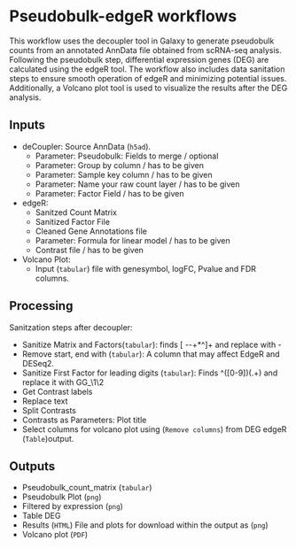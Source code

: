 # Pseudobulk-edgeR workflows

This workflow uses the decoupler tool in Galaxy to generate pseudobulk counts from an annotated AnnData file obtained from scRNA-seq analysis. Following the pseudobulk step, differential expression genes (DEG) are calculated 
using the edgeR tool. The workflow also includes data sanitation steps to ensure smooth operation of edgeR and minimizing potential issues. Additionally, a Volcano plot tool is used to visualize the results after the DEG 
analysis.

## Inputs

- deCoupler: Source AnnData (`h5ad`).
    - Parameter: Pseudobulk: Fields to merge / optional 
    - Parameter: Group by column / has to be given
    - Parameter: Sample key column / has to be given
    - Parameter: Name your raw count layer / has to be given
    - Parameter: Factor Field / has to be given
- edgeR:
    - Sanitzed Count Matrix
    - Sanitized Factor File
    - Cleaned Gene Annotations file
    - Parameter: Formula for linear model / has to be given
    - Contrast file / has to be given
- Volcano Plot:
    - Input (`tabular`) file with genesymbol, logFC, Pvalue and FDR columns.

## Processing

Sanitzation steps after decoupler:
- Sanitize Matrix and Factors(`tabular`): finds [ --+*^]+ and replace with -
- Remove start, end with (`tabular`): A column that may affect EdgeR and DESeq2.
- Sanitize First Factor for leading digits (`tabular`): Finds ^([0-9])(.+) and replace it with GG_\\1\\2
- Get Contrast labels
- Replace text
- Split Contrasts
- Contrasts as Parameters: Plot title
- Select columns for volcano plot using (`Remove columns`) from DEG edgeR (`Table`)output.


## Outputs

  - Pseudobulk_count_matrix (`tabular`)
  - Pseudobulk Plot (`png`)
  - Filtered by expression (`png`)
  - Table DEG
  - Results (`HTML`) File and plots for download within the output as (`png`)
  - Volcano plot (`PDF`)
